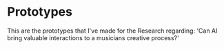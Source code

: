 # Prototypes
This are the prototypes that I've made for the Research regarding: 'Can AI bring valuable interactions to a musicians creative process?'
